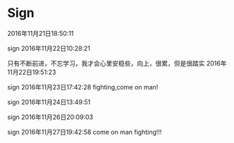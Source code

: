 # Sign
2016年11月21日18:50:11

sign
2016年11月22日10:28:21

只有不断前进，不忘学习，我才会心里安稳些，向上，很累，但是很踏实  2016年11月22日19:51:23


sign 
2016年11月23日17:42:28 fighting,come on man!

sign
2016年11月24日13:49:51

sign
2016年11月26日20:09:03

sign
2016年11月27日19:42:58 come on man fighting!!!
